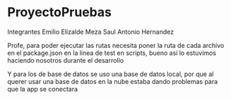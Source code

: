# ProyectoPruebas

Integrantes
    Emilio Elizalde Meza
    Saul Antonio Hernandez

Profe, para poder ejecutar las rutas necesita poner la ruta de cada archivo en el package.json 
en la linea de test en scripts, bueno así lo estuvimos haciendo nosotros durante el desarrollo

Y para los de base de datos se uso una base de datos local, 
por que al querer usar una base de datos en la nube estaba dando problemas para que la app se conectara
